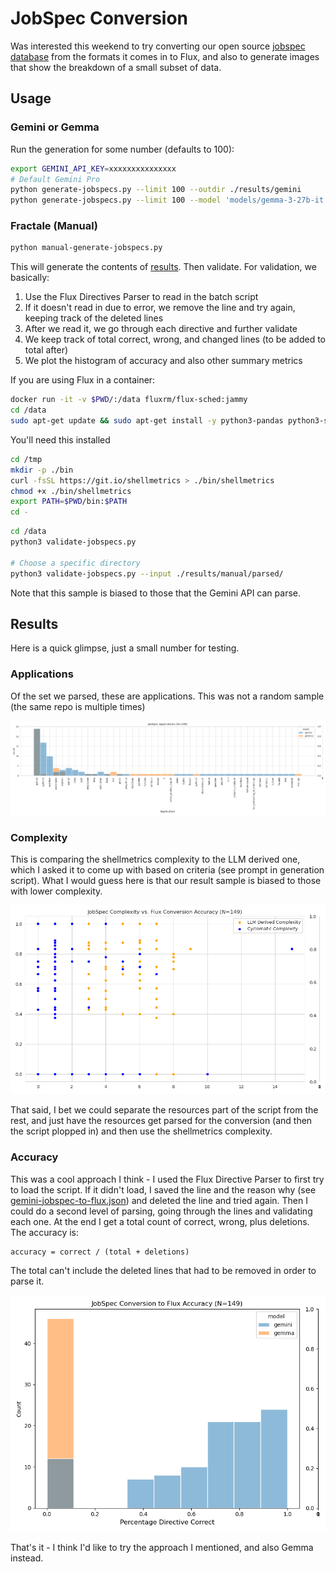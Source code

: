 # JobSpec Conversion

Was interested this weekend to try converting our open source [jobspec database](https://github.com/converged-computing/jobspec-database) from the formats it comes in to Flux, and also to generate images that show the breakdown of a small subset of data.

## Usage

### Gemini or Gemma

Run the generation for some number (defaults to 100):

```bash
export GEMINI_API_KEY=xxxxxxxxxxxxxxx
# Default Gemini Pro
python generate-jobspecs.py --limit 100 --outdir ./results/gemini
python generate-jobspecs.py --limit 100 --model 'models/gemma-3-27b-it' --output ./results/gemma
```

### Fractale (Manual)

```bash
python manual-generate-jobspecs.py
```

This will generate the contents of [results](results). Then validate. For validation, we basically:

1. Use the Flux Directives Parser to read in the batch script
2. If it doesn't read in due to error, we remove the line and try again, keeping track of the deleted lines
3. After we read it, we go through each directive and further validate
4. We keep track of total correct, wrong, and changed lines (to be added to total after)
5. We plot the histogram of accuracy and also other summary metrics

If you are using Flux in a container:

```bash
docker run -it -v $PWD/:/data fluxrm/flux-sched:jammy
cd /data
sudo apt-get update && sudo apt-get install -y python3-pandas python3-seaborn
```

You'll need this installed

```bash
cd /tmp
mkdir -p ./bin
curl -fsSL https://git.io/shellmetrics > ./bin/shellmetrics
chmod +x ./bin/shellmetrics
export PATH=$PWD/bin:$PATH
cd -
```

```bash
cd /data
python3 validate-jobspecs.py

# Choose a specific directory
python3 validate-jobspecs.py --input ./results/manual/parsed/
```

Note that this sample is biased to those that the Gemini API can parse.

## Results

Here is a quick glimpse, just a small number for testing.

### Applications

Of the set we parsed, these are applications. This was not a random sample (the same repo is multiple times)

![img/gemini-jobspec-applications.png](img/gemini-jobspec-applications.png)

### Complexity

This is comparing the shellmetrics complexity to the LLM derived one, which I asked it to come up with based on criteria (see prompt in generation script). What I would guess here is that our result sample is biased to those with lower complexity.

![img/gemini-jobspec-complexity.png](img/gemini-jobspec-complexity.png)

That said, I bet we could separate the resources part of the script from the rest, and just have the resources get parsed for the conversion (and then the script plopped in) and then use the shellmetrics complexity.

### Accuracy

This was a cool approach I think - I used the Flux Directive Parser to first try to load the script. If it didn't load, I saved the line and the reason why (see [gemini-jobspec-to-flux.json](gemini-jobspec-to-flux.json)) and deleted the line and tried again. Then I could do a second level of parsing, going through the lines and validating each one. At the end I get a total count of correct, wrong, plus deletions. The accuracy is:

```console
accuracy = correct / (total + deletions)
```

The total can't include the deleted lines that had to be removed in order to parse it.

![img/gemini-jobspec-to-flux-accuracy.png](img/gemini-jobspec-to-flux-accuracy.png)

That's it - I think I'd like to try the approach I mentioned, and also Gemma instead.
